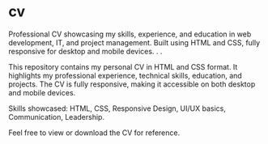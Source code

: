# cv
Professional CV showcasing my skills, experience, and education in web development, IT, and project management. Built using HTML and CSS, fully responsive for desktop and mobile devices.
.
.

This repository contains my personal CV in HTML and CSS format. It highlights my professional experience, technical skills, education, and projects. The CV is fully responsive, making it accessible on both desktop and mobile devices.  

Skills showcased: HTML, CSS, Responsive Design, UI/UX basics, Communication, Leadership.  

Feel free to view or download the CV for reference.
